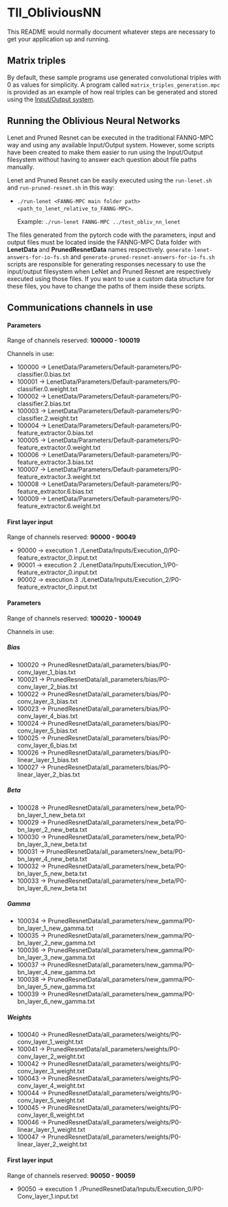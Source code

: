 # TII_ObliviousNN

This README would normally document whatever steps are necessary to get your application up and running.

## Matrix triples
By default, these sample programs use generated convolutional triples with 0 as values for simplicity. A program called `matrix_triples_generation.mpc` is provided as an example of
how real triples can be generated and stored using the [Input/Output system](../MD-Files/input-output.md).

## Running the Oblivious Neural Networks  
Lenet and Pruned Resnet can be executed in the traditional FANNG-MPC way and using any available Input/Output system. 
However, some scripts have been created to make them easier to run using the Input/Output filesystem without having to answer each question about file paths manually.


Lenet and Pruned Resnet can be easily executed using the `run-lenet.sh` and `run-pruned-resnet.sh` in this way:

* `./run-lenet <FANNG-MPC main folder path> <path_to_lenet_relative_to_FANNG-MPC>`. 
    
    Example: `./run-lenet FANNG-MPC ../test_obliv_nn_lenet`

The files generated from the pytorch code with the parameters, input and output files must be located inside the FANNG-MPC Data folder with **LenetData** and **PrunedResnetData** names respectively.
`generate-lenet-answers-for-io-fs.sh` and `generate-pruned-resnet-answers-for-io-fs.sh` scripts are responsible for generating responses 
necessary to use the input/output filesystem when LeNet and Pruned Resnet are respectively executed using those files. 
If you want to use a custom data structure for these files, you have to change the paths of them inside these scripts.


## Communications channels in use

#### Parameters

Range of channels reserved: **100000 - 100019**

Channels in use:

- 100000 → LenetData/Parameters/Default-parameters/P0-classifier.0.bias.txt
- 100001 → LenetData/Parameters/Default-parameters/P0-classifier.0.weight.txt
- 100002 → LenetData/Parameters/Default-parameters/P0-classifier.2.bias.txt
- 100003 → LenetData/Parameters/Default-parameters/P0-classifier.2.weight.txt
- 100004 → LenetData/Parameters/Default-parameters/P0-feature_extractor.0.bias.txt
- 100005 → LenetData/Parameters/Default-parameters/P0-feature_extractor.0.weight.txt
- 100006 → LenetData/Parameters/Default-parameters/P0-feature_extractor.3.bias.txt
- 100007 → LenetData/Parameters/Default-parameters/P0-feature_extractor.3.weight.txt
- 100008 → LenetData/Parameters/Default-parameters/P0-feature_extractor.6.bias.txt
- 100009 → LenetData/Parameters/Default-parameters/P0-feature_extractor.6.weight.txt

#### First layer input

Range of channels reserved: **90000 - 90049**

- 90000 → execution 1 ./LenetData/Inputs/Execution_0/P0-feature_extractor_0.input.txt
- 90001 → execution 2 ./LenetData/Inputs/Execution_1/P0-feature_extractor_0.input.txt
- 90002 → execution 3 ./LenetData/Inputs/Execution_2/P0-feature_extractor_0.input.txt


#### Parameters
Range of channels reserved: **100020 - 100049**

Channels in use:

##### Bias
- 100020 → PrunedResnetData/all_parameters/bias/P0-conv_layer_1_bias.txt
- 100021 → PrunedResnetData/all_parameters/bias/P0-conv_layer_2_bias.txt
- 100022 → PrunedResnetData/all_parameters/bias/P0-conv_layer_3_bias.txt
- 100023 → PrunedResnetData/all_parameters/bias/P0-conv_layer_4_bias.txt
- 100024 → PrunedResnetData/all_parameters/bias/P0-conv_layer_5_bias.txt
- 100025 → PrunedResnetData/all_parameters/bias/P0-conv_layer_6_bias.txt
- 100026 → PrunedResnetData/all_parameters/bias/P0-linear_layer_1_bias.txt
- 100027 → PrunedResnetData/all_parameters/bias/P0-linear_layer_2_bias.txt
##### Beta
- 100028 → PrunedResnetData/all_parameters/new_beta/P0-bn_layer_1_new_beta.txt
- 100029 → PrunedResnetData/all_parameters/new_beta/P0-bn_layer_2_new_beta.txt
- 100030 → PrunedResnetData/all_parameters/new_beta/P0-bn_layer_3_new_beta.txt
- 100031 → PrunedResnetData/all_parameters/new_beta/P0-bn_layer_4_new_beta.txt
- 100032 → PrunedResnetData/all_parameters/new_beta/P0-bn_layer_5_new_beta.txt
- 100033 → PrunedResnetData/all_parameters/new_beta/P0-bn_layer_6_new_beta.txt
##### Gamma
- 100034 → PrunedResnetData/all_parameters/new_gamma/P0-bn_layer_1_new_gamma.txt
- 100035 → PrunedResnetData/all_parameters/new_gamma/P0-bn_layer_2_new_gamma.txt
- 100036 → PrunedResnetData/all_parameters/new_gamma/P0-bn_layer_3_new_gamma.txt
- 100037 → PrunedResnetData/all_parameters/new_gamma/P0-bn_layer_4_new_gamma.txt
- 100038 → PrunedResnetData/all_parameters/new_gamma/P0-bn_layer_5_new_gamma.txt
- 100039 → PrunedResnetData/all_parameters/new_gamma/P0-bn_layer_6_new_gamma.txt
##### Weights
- 100040 → PrunedResnetData/all_parameters/weights/P0-conv_layer_1_weight.txt
- 100041 → PrunedResnetData/all_parameters/weights/P0-conv_layer_2_weight.txt
- 100042 → PrunedResnetData/all_parameters/weights/P0-conv_layer_3_weight.txt
- 100043 → PrunedResnetData/all_parameters/weights/P0-conv_layer_4_weight.txt
- 100044 → PrunedResnetData/all_parameters/weights/P0-conv_layer_5_weight.txt
- 100045 → PrunedResnetData/all_parameters/weights/P0-conv_layer_6_weight.txt
- 100046 → PrunedResnetData/all_parameters/weights/P0-linear_layer_1_weight.txt
- 100047 → PrunedResnetData/all_parameters/weights/P0-linear_layer_2_weight.txt
#### First layer input
Range of channels reserved: **90050 - 90059**
- 90050 → execution 1 ./PrunedResnetData/Inputs/Execution_0/P0-Conv_layer_1.input.txt
